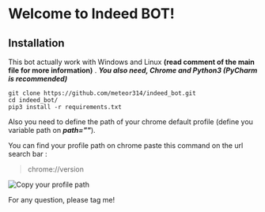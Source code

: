 # Welcome to Indeed BOT!

## Installation

This bot actually work with Windows and Linux **(read comment of the main file for more information)** .
***You also need, Chrome and Python3 (PyCharm is recommended)***

    git clone https://github.com/meteor314/indeed_bot.git
    cd indeed_bot/
    pip3 install -r requirements.txt 
    
Also you need to define the path of your chrome default profile (define you variable path on ***path=""***). 

You can find your profile path on chrome paste this command on the url search bar :

> chrome://version


![Copy your profile path](https://i.imgur.com/Qp3GQRk.png)

For any question, please tag me!